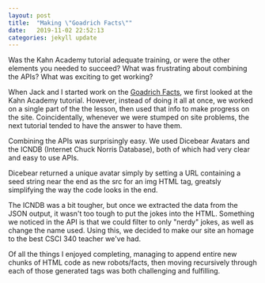 ```yaml
---
layout: post
title:  "Making \"Goadrich Facts\""
date:   2019-11-02 22:52:13
categories: jekyll update
---
```


Was the Kahn Academy tutorial adequate training, or were the other elements you needed to succeed? What was frustrating about combining the APIs? What was exciting to get working?

When Jack and I started work on the [Goadrich Facts][goadrich-facts], we first looked at the Kahn Academy tutorial. However, instead of doing it all at once, we worked on a single part of the the lesson, then used that info to make progress on the site. Coincidentally, whenever we were stumped on site problems, the next tutorial tended to have the answer to have them.

Combining the APIs was surprisingly easy. We used Dicebear Avatars and the ICNDB (Internet Chuck Norris Database), both of which had very clear and easy to use APIs.
 
Dicebear returned a unique avatar simply by setting a URL containing a seed string near the end as the src for an img HTML tag, greatsly simplifying the way the code looks in the end.

The ICNDB was a bit tougher, but once we extracted the data from the JSON output, it wasn't too tough to put the jokes into the HTML. Something we noticed in the API is that we could filter to only "nerdy" jokes, as well as change the name used. Using this, we decided to make our site an homage to the best CSCI 340 teacher we've had.

Of all the things I enjoyed completing, managing to append entire new chunks of HTML code as new robots/facts, then moving recursively through each of those generated tags was both challenging and fulfilling.

[goadrich-facts]: https://privateeye421.github.io/Goadrich-Facts/